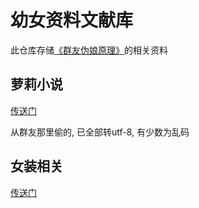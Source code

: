 # 幼女资料文献库
此仓库存储[《群友伪娘原理》](https://github.com/sb-child/crossdressing-principle)的相关资料

## 萝莉小说
[传送门](./萝莉小说/)

从群友那里偷的, 已全部转utf-8, 有少数为乱码

## 女装相关
[传送门](./女装相关/README.md)
